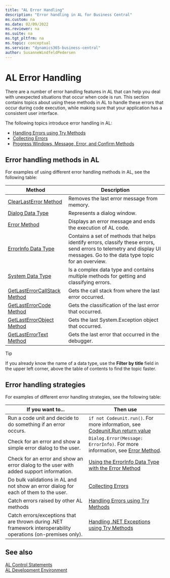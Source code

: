 ```yaml
---
title: "AL Error Handling"
description: "Error handling in AL for Business Central"
ms.custom: na
ms.date: 02/09/2022
ms.reviewer: na
ms.suite: na
ms.tgt_pltfrm: na
ms.topic: conceptual
ms.service: "dynamics365-business-central"
author: SusanneWindfeldPedersen
---
```


# AL Error Handling

There are a number of error handling features in AL that can help you deal with unexpected situations that occur when code is run. This section contains topics about using these methods in AL to handle these errors that occur during code execution, while making sure that your application has a consistent user interface. 

The following topics introduce error handling in AL:

- [Handling Errors using Try Methods](devenv-handling-errors-using-try-methods.md)  
- [Collecting Errors](devenv-error-collection.md)  
- [Progress Windows, Message, Error, and Confirm Methods](devenv-progress-windows-message-error-and-confirm-methods.md)

## Error handling methods in AL

For examples of using different error handling methods in AL, see the following table:

| Method | Description |
|--------|---------|
|[ClearLastError Method](methods-auto/system/system-clearlasterror-method.md)| Removes the last error message from memory. |
|[Dialog Data Type](methods-auto/dialog/dialog-data-type.md)| Represents a dialog window. |
|[Error Method](methods-auto/dialog/dialog-error-errorinfo-method.md) | Displays an error message and ends the execution of AL code.|
|[ErrorInfo Data Type](methods-auto/errorinfo/errorinfo-data-type.md) | Contains a set of methods that helps identify errors, classify these errors, send errors to telemetry and display UI messages. Go to the data type topic for an overview.|
|[System Data Type](methods-auto/system/system-data-type.md)|Is a complex data type and contains multiple methods for getting and classifying errors.|
|[GetLastErrorCallStack Method](methods-auto/system/system-getlasterrorcallstack-method.md)| Gets the call stack from where the last error occurred. |
|[GetLastErrorCode Method](methods-auto/system/system-getlasterrorcode-method.md)| Gets the classification of the last error that occurred. |
|[GetLastErrorObject Method](methods-auto/system/system-getlasterrorobject-method.md)| Gets the last System.Exception object that occurred. |
|[GetLastErrorText Method](methods-auto/system/system-getlasterrortext--method.md)| Gets the last error that occurred in the debugger. |

> [!TIP]  
> If you already know the name of a data type, use the **Filter by title** field in the upper left corner, above the table of contents to find the topic faster.

## Error handling strategies

For examples of different error handling strategies, see the following table:

| If you want to...| Then use|
|------------------|---------|
| Run a code unit and decide to do something if an error occurs. | `if not Codeunit.run()`. For more information, see [Codeunit.Run return value](methods-auto/codeunit/codeunit-run-method.md) |
| Check for an error and show a simple error dialog to the user. |`Dialog.Error(Message: ErrorInfo)`. For more information, see [Error Method](methods-auto/dialog/dialog-error-errorinfo-method.md). |
| Check for an error and show an error dialog to the user with added support information. | [Using the ErrorInfo Data Type with the Error Method](methods-auto/errorinfo/errorinfo-data-type.md) |
| Do bulk validations in AL and not show an error dialog for each of them to the user. | [Collecting Errors](devenv-error-collection.md) |
| Catch errors raised by other AL methods| [Handling Errors using Try Methods](devenv-handling-errors-using-try-methods.md) | 
| Catch errors/exceptions that are thrown during .NET framework interoperability operations (on-premises only). | [Handling .NET Exceptions using Try Methods](devenv-handling-errors-using-try-methods.md)|

## See also

[AL Control Statements](devenv-al-control-statements.md)  
[AL Development Environment](devenv-reference-overview.md)
